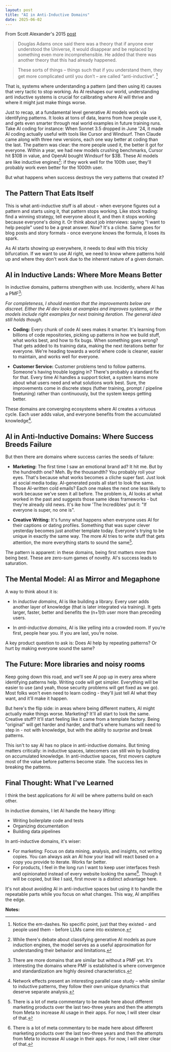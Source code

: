 ```yaml
---
layout: post
title: "AI in Anti-Inductive Domains"
date: 2025-06-02
---
```

From Scott Alexander's 2015 [post](https://slatestarcodex.com/2015/01/11/the-phatic-and-the-anti-inductive/)

> Douglas Adams once said there was a theory that if anyone ever understood the Universe, it would disappear and be replaced by something even more incomprehensible. He added that there was another theory that this had already happened.

> These sorts of things – things such that if you understand them, they get more complicated until you don’t – are called “anti-inductive”. [^1]

That is, systems where understanding a pattern (and then using it) causes that very tactic to stop working. As AI reshapes our world, understanding anti inductive systems is crucial for calibrating where AI will thrive and where it might just make things worse.

Just to recap, at a fundamental level generative AI models work via identifying patterns. It looks at tons of data, learns from how people use it, and gets even smarter through real world examples in future training runs. Take AI coding for instance: When Sonnet 3.5 dropped in June '24, it made AI coding actually useful with tools like Cursor and Windsurf. Then Claude came along with three new versions, each one way better at coding than the last. The pattern was clear: the more people used it, the better it got for everyone. Within a year, we had new models crushing benchmarks, Cursor hit $10B in value, and OpenAI bought Windsurf for $3B. These AI models are like inductive engines[^2]: if they work well for the 100th user, they'll probably work even better for the 1000th user.

But what happens when success destroys the very patterns that created it?

## The Pattern That Eats Itself

This is what anti-inductive stuff is all about - when everyone figures out a pattern and starts using it, that pattern stops working. Like stock trading: find a winning strategy, tell everyone about it, and then it stops working because everyone's doing it. Or think about job interviews: saying "I want to help people" used to be a great answer. Now? It's a cliche. Same goes for blog posts and story formats - once everyone knows the formula, it loses its spark.

As AI starts showing up everywhere, it needs to deal with this tricky bifurcation. If we want to use AI right, we need to know where patterns hold up and where they don't work due to the inherent nature of a given domain.

## AI in Inductive Lands: Where More Means Better

In inductive domains, patterns strengthen with use. Incidently, where AI has a PMF[^3]:

*For completeness, I should mention that the improvements below are discreet. Either the AI dev looks at examples and improves systems, or the models include right examples for next training iteration. The general idea still holds though.*

* **Coding:** Every chunk of code AI sees makes it smarter. It's learning from billions of code repositories, picking up patterns in how we build stuff, what works best, and how to fix bugs. When something goes wrong? That gets added to its training data, making the next iterations better for everyone. We're heading towards a world where code is cleaner, easier to maintain, and works well for everyone.

* **Customer Service:** Customer problems tend to follow patterns. Someone's having trouble logging in? There's probably a standard fix for that. Every time AI handles a support ticket, a system learns more about what users need and what solutions work best. Sure, the improvements come in discrete steps (futher training, prompt / pipeline finetuning) rather than continuously, but the system keeps getting better.

These domains are converging ecosystems where AI creates a virtuous cycle. Each user adds value, and everyone benefits from the accumulated knowledge[^4]. 

## AI in Anti-Inductive Domains: Where Success Breeds Failure

But then there are domains where success carries the seeds of failure:

* **Marketing:** The first time I saw an emotional brand ad? It hit me. But by the hundredth one? Meh. By the thousandth? You probably roll your eyes. That's because what works becomes a cliche super fast. Just look at social media today. AI-generated posts all start to look the same. Those AI-written cold emails? Each one makes the next one less likely to work because we've seen it all before. The problem is, AI looks at what worked in the past and suggests those same ideas frameworks - but they're already old news. It's ike how 'The Incredibles' put it: "If everyone is super, no one is".

* **Creative Writing:** It's funny what happens when everyone uses AI for their captions or dating profiles. Something that was super clever yesterday becomes just another template today. Everyone's trying to be unique in exactly the same way. The more AI tries to write stuff that gets attention, the more everything starts to sound the same[^5].

The pattern is apparent: in these domains, being first matters more than being best. These are zero-sum games of novelty. AI's success leads to saturation.

## The Mental Model: AI as Mirror and Megaphone

A way to think about it is:

* In *inductive domains*, AI is like building a library. Every user adds another layer of knowledge (that is later integrated via training). It gets larger, faster, better and benefits the (n+1)th user more than preceding users. 

* In *anti-inductive domains*, AI is like yelling into a crowded room. If you’re first, people hear you. If you are last, you’re noise.

A key product question to ask is: Does AI help by repeating patterns? Or hurt by making everyone sound the same?

## The Future: More libraries and noisy rooms

Keep going down this road, and we'll see AI pop up in every area where identifying patterns help. Writing code will get simpler. Everything will be easier to use (and yeah, those security problems will get fixed as we go). Most folks won't even need to learn coding - they'll just tell AI what they want, and it'll make it happen.

But here's the flip side: in areas where being different matters, AI might actually make things worse. Marketing? It'll all start to look the same. Creative stuff? It'll start feeling like it came from a template factory. Being "original" will get harder and harder, and that's where humans will need to step in - not with knowledge, but with the ability to *surprise* and break patterns.

This isn't to say AI has no place in anti-inductive domains. But timing matters critically: in inductive spaces, latecomers can still win by building on accumulated knowledge. In anti-inductive spaces, first movers capture most of the value before patterns become stale. The success lies in breaking the patterns. 

## Final Thought: What I've Learned

I think the best applications for AI will be where patterns build on each other. 

In inductive domains, I let AI handle the heavy lifting:
- Writing boilerplate code and tests
- Organizing documentation
- Building data pipelines

In anti-inductive domains, it's wiser:
- For marketing: Focus on data mining, analysis, and insights, not writing copies. You can always ask an AI how your lead will react based on a copy you provide to iterate. Works far better. 
- For products, I feel in the long run I want to keep user interfaces fresh and opinionated instead of every website looking the same[^5]. Though it will be copied, but like I said, first mover is a distinct advantage here. 

It's not about avoiding AI in anti-inductive spaces but using it to handle the repeatable parts while you focus on what changes. This way, AI amplifies the edge. 


**Notes:**

[^1]: Notice the em-dashes. No specific point, just that they existed - and people used them - before LLMs came into existence. 

[^2]: While there's debate about classifying generative AI models as pure induction engines, the model serves as a useful approximation for understanding their behavior and limitations.

[^3]: There are more domains that are similar but without a PMF yet. It's interesting the domains where PMF is established is where convergence and standardization are highly desired characteristics. 

[^4]: Network effects present an interesting parallel case study – while similar to inductive patterns, they follow their own unique dynamics that deserve separate analysis.

[^5]: There is a lot of meta commentary to be made here about different marketing products over the last two-three years and then the attempts from Meta to increase AI usage in their apps. For now, I will steer clear of that. 